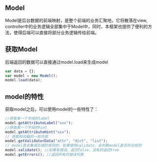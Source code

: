 Model
----

Model是后台数据的前端映射，是整个前端的业务汇聚地，它将散落在view, controller中的业务逻辑全部集中于Model中，同时，本框架也提供了便利的方法，使得后端可以直接将部分业务逻辑传给前端。


## 获取Model 

后端返回的数据可以直接通过model.load来生成model

```javascript     
var data = {};
var model = new Model();
model.load(data);
```

##  model的特性

获取model之后，可以使用model的一些特性了：

```javascript
//获取某一个字段的label
model.getAttributeLabel("xxx");
//获取某一个字段的hint
model.getAttributeHint("xxx");
// 获取校验器的一些内容
model.getValidatorData("attr", "dict", "list");
// model是会集成后端的规则的，如果使用validate，会判断model是否符合规则
model.validate(); //如果有错误，返回false，没有则返回true
model.getErrors(); //返回所有的错误列表
```


